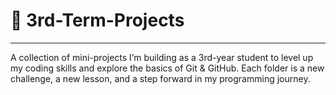 # 🚀 3rd-Term-Projects 

---

A collection of mini-projects I’m building as a 3rd-year student to level up my coding skills and explore the basics of Git & GitHub. Each folder is a new challenge, a new lesson, and a step forward in my programming journey.
